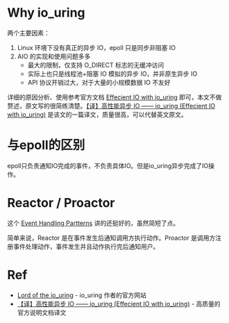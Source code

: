 # Why io_uring
两个主要因素：

1. Linux 环境下没有真正的异步 IO，epoll 只是同步非阻塞 IO
1. AIO 的实现和使用问题多多
   - 最大的限制，仅支持 O_DIRECT 标志的无缓冲访问
   - 实际上也只是线程池+阻塞 IO 模拟的异步 IO，并非原生异步 IO
   - API 协议开销过大，对于大量的小规模数据 IO 不友好



详细的原因分析、使用参考官方文档 [Effecient IO with io_uring](https://kernel.dk/io_uring.pdf) 即可，本文不做赘述，原文写的很简练清楚。[【译】高性能异步 IO —— io_uring (Effecient IO with io_uring)](http://icebergu.com/archives/linux-iouring) 是该文的一篇译文，质量很高，可以代替英文原文。


# 与epoll的区别
epoll只负责通知IO完成的事件，不负责具体IO。但是io_uring异步完成了IO操作。


# Reactor / Proactor
这个 [Event Handling Partterns](http://www.dre.vanderbilt.edu/~schmidt/POSA/POSA2/event-patterns.html) 讲的还挺好的，虽然简短了点。

简单来说，Reactor 是在事件发生后通知调用方执行动作。Proactor 是调用方注册事件处理动作，事件发生并且动作执行完后通知用户。 


# Ref

- [Lord of the io_uring](https://unixism.net/loti/index.html#) - io_uring 作者的官方网站
- [【译】高性能异步 IO —— io_uring (Effecient IO with io_uring)](http://icebergu.com/archives/linux-iouring)  - 高质量的官方说明文档译文
